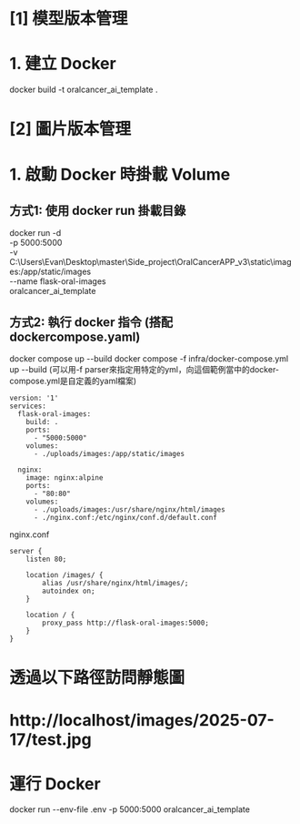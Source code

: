 # [1] 模型版本管理
# 1. 建立 Docker
docker build -t oralcancer_ai_template .

# [2] 圖片版本管理
# 1. 啟動 Docker 時掛載 Volume 

## 方式1: 使用 docker run 掛載目錄
docker run -d \
  -p 5000:5000 \
  -v C:\Users\Evan\Desktop\master\Side_project\OralCancerAPP_v3\static\images:/app/static/images \
  --name flask-oral-images \
  oralcancer_ai_template

## 方式2: 執行 docker 指令 (搭配 dockercompose.yaml)
docker compose up --build
docker compose -f infra/docker-compose.yml up --build (可以用-f parser來指定用特定的yml，向這個範例當中的docker-compose.yml是自定義的yaml檔案)
```
version: '1'
services:
  flask-oral-images:
    build: .
    ports:
      - "5000:5000"
    volumes:
      - ./uploads/images:/app/static/images

  nginx:
    image: nginx:alpine
    ports:
      - "80:80"
    volumes:
      - ./uploads/images:/usr/share/nginx/html/images
      - ./nginx.conf:/etc/nginx/conf.d/default.conf
```

nginx.conf 
```
server {
    listen 80;

    location /images/ {
        alias /usr/share/nginx/html/images/;
        autoindex on;
    }

    location / {
        proxy_pass http://flask-oral-images:5000;
    }
}
```

# 透過以下路徑訪問靜態圖
# http://localhost/images/2025-07-17/test.jpg

# 運行 Docker
docker run --env-file .env -p 5000:5000 oralcancer_ai_template